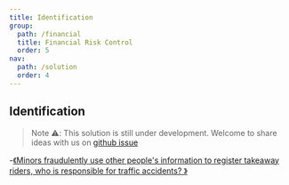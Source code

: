 ```yaml
---
title: Identification
group:
  path: /financial
  title: Financial Risk Control
  order: 5
nav:
  path: /solution
  order: 4
---
```


## Identification

> Note ⚠️: This solution is still under development. Welcome to share ideas with us on [github issue](https://github.com/antvis/Graphin/issues/211)

-[《Minors fraudulently use other people's information to register takeaway riders, who is responsible for traffic accidents? 》](Https://k.sina.cn/article_1655444627_62ac149302000yig1.html?from=local)
